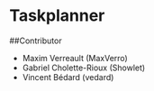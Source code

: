 # Taskplanner

##Contributor
- Maxim Verreault (MaxVerro)
- Gabriel Cholette-Rioux (Showlet)
- Vincent Bédard (vedard)
